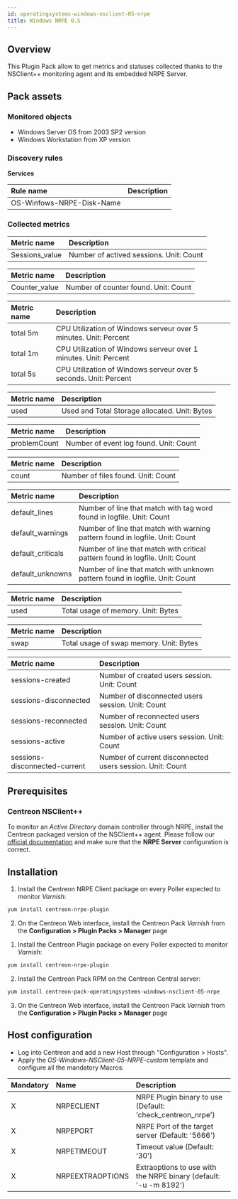 ```yaml
---
id: operatingsystems-windows-nsclient-05-nrpe
title: Windows NRPE 0.5
---
```


## Overview

This Plugin Pack allow to get metrics and statuses collected thanks to the NSClient++ 
monitoring agent and its embedded NRPE Server. 

## Pack assets

### Monitored objects

* Windows Server OS from 2003 SP2 version
* Windows Workstation from XP version

### Discovery rules


**Services**

| Rule name                 | Description |
| :------------------------ | :---------- |
| OS-Winfows-NRPE-Disk-Name |             |

<!--END_DOCUSAURUS_CODE_TABS-->

### Collected metrics

<!--DOCUSAURUS_CODE_TABS-->

<!--Counter-Active-Sessions-->

| Metric name     | Description                             |
| :-------------- | :-------------------------------------- |
| Sessions\_value | Number of actived sessions. Unit: Count |

<!--Counter-Generic-->

| Metric name    | Description                          |
| :------------- | :----------------------------------- |
| Counter\_value | Number of counter found. Unit: Count |

<!--Cpu-->

| Metric name | Description                                                      |
| :---------- | :--------------------------------------------------------------- |
| total 5m    | CPU Utilization of Windows serveur over 5 minutes. Unit: Percent |
| total 1m    | CPU Utilization of Windows serveur over 1 minutes. Unit: Percent |
| total 5s    | CPU Utilization of Windows serveur over 5 seconds. Unit: Percent |

<!--Disk-->

| Metric name | Description                                   |
| :---------- | :-------------------------------------------- |
| used        | Used and Total Storage allocated. Unit: Bytes |

<!--Eventlog-Generic-->

| Metric name  | Description                            |
| :----------- | :------------------------------------- |
| problemCount | Number of event log found. Unit: Count |

<!--Files-Generic-->

| Metric name | Description                        |
| :---------- | :--------------------------------- |
| count       | Number of files found. Unit: Count |

<!--Logfiles-Generic-->

| Metric name        | Description                                                                   |
| :----------------- | :---------------------------------------------------------------------------- |
| default\_lines     | Number of line that match with tag word found in logfile. Unit: Count         |
| default\_warnings  | Number of line that match with warning pattern found in logfile. Unit: Count  |
| default\_criticals | Number of line that match with critical pattern found in logfile. Unit: Count |
| default\_unknowns  | Number of line that match with unknown pattern found in logfile. Unit: Count  |

<!--Memory-->

| Metric name | Description                        |
| :---------- | :--------------------------------- |
| used        | Total usage of memory. Unit: Bytes |

<!--Swap-->

| Metric name | Description                             |
| :---------- | :-------------------------------------- |
| swap        | Total usage of swap memory. Unit: Bytes |

<!--Sessions-->

| Metric name                   | Description                                               |
| :---------------------------- | :-------------------------------------------------------- |
| sessions-created              | Number of created users session. Unit: Count              |
| sessions-disconnected         | Number of disconnected users session. Unit: Count         |
| sessions-reconnected          | Number of reconnected users session. Unit: Count          |
| sessions-active               | Number of active users session. Unit: Count               |
| sessions-disconnected-current | Number of current disconnected users session. Unit: Count |

<!--END_DOCUSAURUS_CODE_TABS-->

## Prerequisites

### Centreon NSClient++

To monitor an *Active Directory* domain controller through NRPE, install the Centreon packaged version 
of the NSClient++ agent. Please follow our [official documentation](../tutorials/centreon-nsclient-tutorial.html) 
and make sure that the **NRPE Server** configuration is correct.

## Installation 

<!--Online IMP Licence & IT-100 Editions-->

1. Install the Centreon NRPE Client package on every Poller expected to monitor *Varnish*:

```bash
yum install centreon-nrpe-plugin
```

2. On the Centreon Web interface, install the Centreon Pack *Varnish* 
from the **Configuration > Plugin Packs > Manager** page

<!--Offline IMP License-->

1. Install the Centreon Plugin package on every Poller expected to monitor *Varnish*:

```bash
yum install centreon-nrpe-plugin
```

2. Install the Centreon Pack RPM on the Centreon Central server:

```bash
yum install centreon-pack-operatingsystems-windows-nsclient-05-nrpe
```

3. On the Centreon Web interface, install the Centreon Pack *Varnish* 
from the **Configuration > Plugin Packs > Manager** page

<!--END_DOCUSAURUS_CODE_TABS-->

## Host configuration

* Log into Centreon and add a new Host through "Configuration > Hosts".
* Apply the *OS-Windows-NSClient-05-NRPE-custom* template and configure all the mandatory Macros:

| Mandatory | Name             | Description                                                      |
|:----------|:-----------------|:---------------------------------------------------------------- |
| X         | NRPECLIENT       | NRPE Plugin binary to use (Default: 'check_centreon_nrpe')       |
| X         | NRPEPORT         | NRPE Port of the target server (Default: '5666')                 |
| X         | NRPETIMEOUT      | Timeout value (Default: '30')                                    |
| X         | NRPEEXTRAOPTIONS | Extraoptions to use with the NRPE binary (default: '-u -m 8192') |